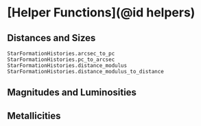 # [Helper Functions](@id helpers)

## Distances and Sizes

```@docs
StarFormationHistories.arcsec_to_pc
StarFormationHistories.pc_to_arcsec
StarFormationHistories.distance_modulus
StarFormationHistories.distance_modulus_to_distance
```

## Magnitudes and Luminosities

## Metallicities